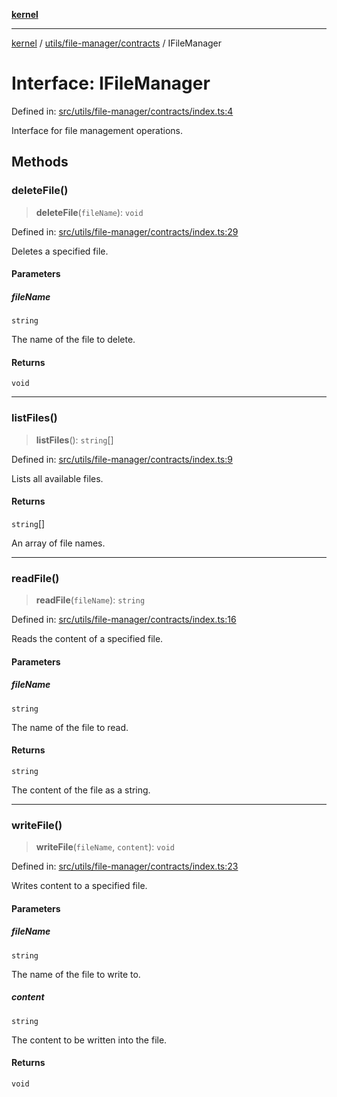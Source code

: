 [**kernel**](../../../../README.md)

***

[kernel](../../../../modules.md) / [utils/file-manager/contracts](../README.md) / IFileManager

# Interface: IFileManager

Defined in: [src/utils/file-manager/contracts/index.ts:4](https://github.com/atolini/dyna-x/blob/9212a96a81963b1f87ab4e0a5690bd13f536ed17/src/utils/file-manager/contracts/index.ts#L4)

Interface for file management operations.

## Methods

### deleteFile()

> **deleteFile**(`fileName`): `void`

Defined in: [src/utils/file-manager/contracts/index.ts:29](https://github.com/atolini/dyna-x/blob/9212a96a81963b1f87ab4e0a5690bd13f536ed17/src/utils/file-manager/contracts/index.ts#L29)

Deletes a specified file.

#### Parameters

##### fileName

`string`

The name of the file to delete.

#### Returns

`void`

***

### listFiles()

> **listFiles**(): `string`[]

Defined in: [src/utils/file-manager/contracts/index.ts:9](https://github.com/atolini/dyna-x/blob/9212a96a81963b1f87ab4e0a5690bd13f536ed17/src/utils/file-manager/contracts/index.ts#L9)

Lists all available files.

#### Returns

`string`[]

An array of file names.

***

### readFile()

> **readFile**(`fileName`): `string`

Defined in: [src/utils/file-manager/contracts/index.ts:16](https://github.com/atolini/dyna-x/blob/9212a96a81963b1f87ab4e0a5690bd13f536ed17/src/utils/file-manager/contracts/index.ts#L16)

Reads the content of a specified file.

#### Parameters

##### fileName

`string`

The name of the file to read.

#### Returns

`string`

The content of the file as a string.

***

### writeFile()

> **writeFile**(`fileName`, `content`): `void`

Defined in: [src/utils/file-manager/contracts/index.ts:23](https://github.com/atolini/dyna-x/blob/9212a96a81963b1f87ab4e0a5690bd13f536ed17/src/utils/file-manager/contracts/index.ts#L23)

Writes content to a specified file.

#### Parameters

##### fileName

`string`

The name of the file to write to.

##### content

`string`

The content to be written into the file.

#### Returns

`void`
